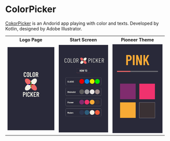 # ColorPicker
<a href="https://play.google.com/store/apps/details?id=kaedejima.io.colorpick">CokorPicker</a> is an Andorid app playing with color and texts.
Developed by Kotlin, designed by Adobe Illustrator.

<table>
  <tr>
    <th>Logo Page</th>
    <th>Start Screen</th>
    <th>Pioneer Theme</th>
  </tr>
  <tr>
    <td><img src="logopage.png" width="300px"></td>
    <td><img src="startscreen.png" width="300px"></td>
    <td><img src="demopioneer1.png" width="300px"></td>
  </tr>
</table>
